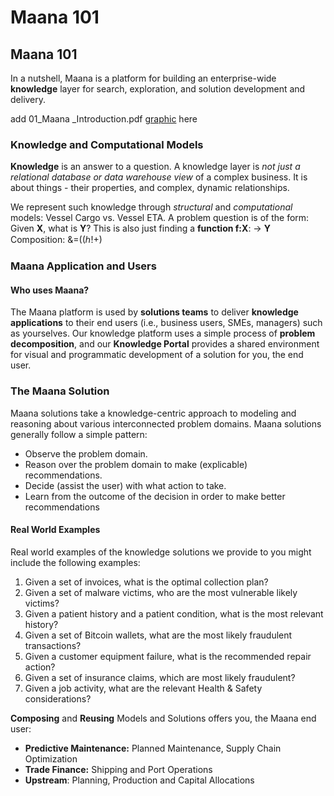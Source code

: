 # Maana 101

## 

## Maana 101 <a id="maana-101"></a>

In a nutshell, Maana is a platform for building an enterprise-wide **knowledge** layer for search, exploration, and solution development and delivery.

add 01\_Maana \_Introduction.pdf [graphic](https://maanainc.app.box.com/file/290603192683) here

### Knowledge and Computational Models <a id="knowledge-and-computational-models"></a>

**Knowledge** is an answer to a question. A knowledge layer is _not just a relational database or data warehouse view_ of a complex business. It is about things - their properties, and complex, dynamic relationships.

We represent such knowledge through _structural_ and _computational_ models: Vessel Cargo vs. Vessel ETA. A problem question is of the form: Given **X**, what is **Y**? This is also just finding a **function f:X**: → **Y** Composition: &=\(\(ℎ!+\)

### Maana Application and Users <a id="maana-application-and-users"></a>

#### Who uses Maana? <a id="who-uses-maana"></a>

The Maana platform is used by **solutions teams** to deliver **knowledge applications** to their end users \(i.e., business users, SMEs, managers\) such as yourselves. Our knowledge platform uses a simple process of **problem decomposition**, and our **Knowledge Portal** provides a shared environment for visual and programmatic development of a solution for you, the end user.

### The Maana Solution <a id="the-maana-solution"></a>

Maana solutions take a knowledge-centric approach to modeling and reasoning about various interconnected problem domains. Maana solutions generally follow a simple pattern:

* Observe the problem domain.
* Reason over the problem domain to make \(explicable\) recommendations.
* Decide \(assist the user\) with what action to take.
* Learn from the outcome of the decision in order to make better recommendations

#### Real World Examples <a id="real-world-examples"></a>

Real world examples of the knowledge solutions we provide to you might include the following examples:

1. Given a set of invoices, what is the optimal collection plan?
2. Given a set of malware victims, who are the most vulnerable likely victims?
3. Given a patient history and a patient condition, what is the most relevant history?
4. Given a set of Bitcoin wallets, what are the most likely fraudulent transactions?
5. Given a customer equipment failure, what is the recommended repair action?
6. Given a set of insurance claims, which are most likely fraudulent?
7. Given a job activity, what are the relevant Health & Safety considerations?

**Composing** and **Reusing** Models and Solutions offers you, the Maana end user:

* **Predictive Maintenance:** Planned Maintenance, Supply Chain Optimization
* **Trade Finance:** Shipping and Port Operations
* **Upstream**: Planning, Production and Capital Allocations

